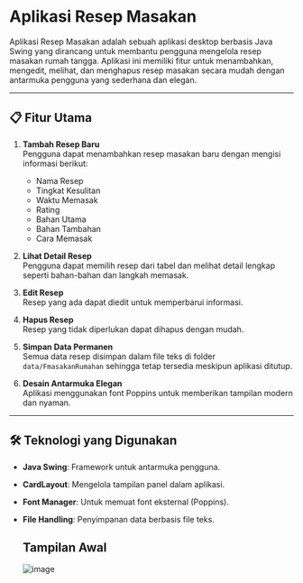 # Aplikasi Resep Masakan

Aplikasi Resep Masakan adalah sebuah aplikasi desktop berbasis Java Swing yang dirancang untuk membantu pengguna mengelola resep masakan rumah tangga. Aplikasi ini memiliki fitur untuk menambahkan, mengedit, melihat, dan menghapus resep masakan secara mudah dengan antarmuka pengguna yang sederhana dan elegan.

---

## 📋 Fitur Utama
1. **Tambah Resep Baru**  
   Pengguna dapat menambahkan resep masakan baru dengan mengisi informasi berikut:
   - Nama Resep
   - Tingkat Kesulitan
   - Waktu Memasak
   - Rating
   - Bahan Utama
   - Bahan Tambahan
   - Cara Memasak

2. **Lihat Detail Resep**  
   Pengguna dapat memilih resep dari tabel dan melihat detail lengkap seperti bahan-bahan dan langkah memasak.

3. **Edit Resep**  
   Resep yang ada dapat diedit untuk memperbarui informasi.

4. **Hapus Resep**  
   Resep yang tidak diperlukan dapat dihapus dengan mudah.

5. **Simpan Data Permanen**  
   Semua data resep disimpan dalam file teks di folder `data/FmasakanRumahan` sehingga tetap tersedia meskipun aplikasi ditutup.

6. **Desain Antarmuka Elegan**  
   Aplikasi menggunakan font Poppins untuk memberikan tampilan modern dan nyaman.

---


## 🛠️ Teknologi yang Digunakan
- **Java Swing**: Framework untuk antarmuka pengguna.
- **CardLayout**: Mengelola tampilan panel dalam aplikasi.
- **Font Manager**: Untuk memuat font eksternal (Poppins).
- **File Handling**: Penyimpanan data berbasis file teks.

  ## Tampilan Awal

  ![image](https://github.com/user-attachments/assets/26482f5b-bb38-4901-b187-aa0effd74880)
